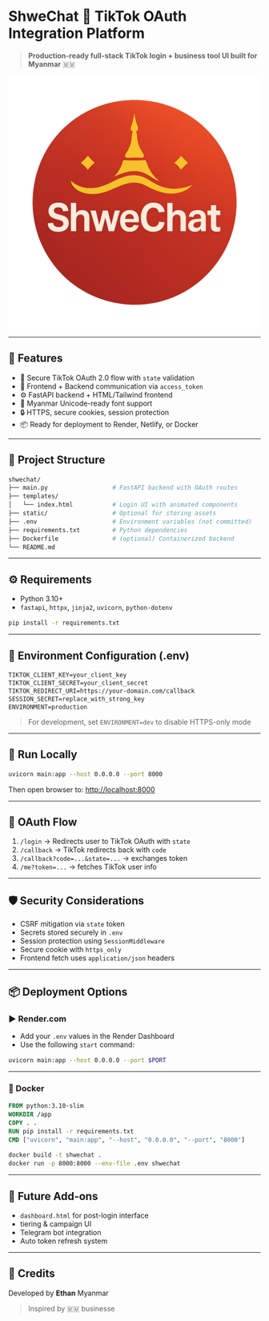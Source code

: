# ShweChat 🤝 TikTok OAuth Integration Platform

> **Production-ready full-stack TikTok login + business tool UI built for Myanmar** 🇲🇲

![ShweChat Logo](https://raw.githubusercontent.com/EthanVT97/tiktok-shwechat/main/static/shwechat_logo.png)

---

## 📌 Features

- 🛂 Secure TikTok OAuth 2.0 flow with `state` validation
- 🧠 Frontend + Backend communication via `access_token`
- ⚙️ FastAPI backend + HTML/Tailwind frontend
- 💬 Myanmar Unicode-ready font support
- 🔒 HTTPS, secure cookies, session protection
- 📦 Ready for deployment to Render, Netlify, or Docker

---

## 📁 Project Structure

```bash
shwechat/
├── main.py                  # FastAPI backend with OAuth routes
├── templates/
│   └── index.html           # Login UI with animated components
├── static/                  # Optional for storing assets
├── .env                     # Environment variables (not committed)
├── requirements.txt         # Python dependencies
├── Dockerfile               # (optional) Containerized backend
└── README.md
```

---

## ⚙️ Requirements

- Python 3.10+
- `fastapi`, `httpx`, `jinja2`, `uvicorn`, `python-dotenv`

```bash
pip install -r requirements.txt
```

---

## 🔐 Environment Configuration (.env)

```env
TIKTOK_CLIENT_KEY=your_client_key
TIKTOK_CLIENT_SECRET=your_client_secret
TIKTOK_REDIRECT_URI=https://your-domain.com/callback
SESSION_SECRET=replace_with_strong_key
ENVIRONMENT=production
```

> For development, set `ENVIRONMENT=dev` to disable HTTPS-only mode

---

## 🚀 Run Locally

```bash
uvicorn main:app --host 0.0.0.0 --port 8000
```

Then open browser to: [http://localhost:8000](http://localhost:8000)

---

## 🧪 OAuth Flow

1. `/login` → Redirects user to TikTok OAuth with `state`
2. `/callback` → TikTok redirects back with `code`
3. `/callback?code=...&state=...` → exchanges token
4. `/me?token=...` → fetches TikTok user info


---

## 🛡️ Security Considerations

- CSRF mitigation via `state` token
- Secrets stored securely in `.env`
- Session protection using `SessionMiddleware`
- Secure cookie with `https_only`
- Frontend fetch uses `application/json` headers

---

## 📦 Deployment Options

### ▶️ Render.com

- Add your `.env` values in the Render Dashboard
- Use the following `start` command:

```bash
uvicorn main:app --host 0.0.0.0 --port $PORT
```

---

### 🐳 Docker

```dockerfile
FROM python:3.10-slim
WORKDIR /app
COPY . .
RUN pip install -r requirements.txt
CMD ["uvicorn", "main:app", "--host", "0.0.0.0", "--port", "8000"]
```

```bash
docker build -t shwechat .
docker run -p 8000:8000 --env-file .env shwechat
```

---

## 🧠 Future Add-ons

- `dashboard.html` for post-login interface
- tiering & campaign UI
- Telegram bot integration
- Auto token refresh system

---

## 🤝 Credits

Developed by **Ethan** Myanmar
> Inspired by 🇲🇲 businesse 


